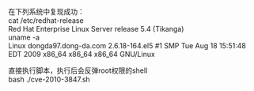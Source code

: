 在下列系统中复现成功：  
cat /etc/redhat-release  
Red Hat Enterprise Linux Server release 5.4 (Tikanga)  
uname -a  
Linux dongda97.dong-da.com 2.6.18-164.el5 #1 SMP Tue Aug 18 15:51:48 EDT 2009 x86_64 x86_64 x86_64 GNU/Linux

直接执行脚本，执行后会反弹root权限的shell  
bash ./cve-2010-3847.sh
